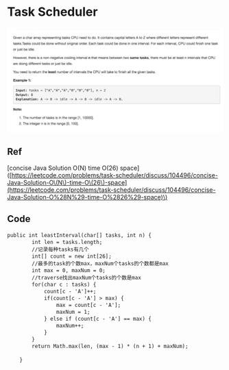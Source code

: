 # Task Scheduler

![](../../../../../.gitbook/assets/screen-shot-2018-04-03-at-11.02.45-am.png)

## Ref

\[concise Java Solution O\(N\) time O\(26\) space\]\([https://leetcode.com/problems/task-scheduler/discuss/104496/concise-Java-Solution-O\(N\)-time-O\(26\)-space](https://leetcode.com/problems/task-scheduler/discuss/104496/concise-Java-Solution-O%28N%29-time-O%2826%29-space)\)

## Code

```text
public int leastInterval(char[] tasks, int n) {
        int len = tasks.length;
        //记录每种tasks有几个
        int[] count = new int[26];
        //最多的task的个数max，maxNum个tasks的个数都是max
        int max = 0, maxNum = 0;
        //traverse找出maxNum个tasks的个数是max
        for(char c : tasks) {
            count[c - 'A']++;
            if(count[c - 'A'] > max) {
                max = count[c - 'A'];
                maxNum = 1;
            } else if (count[c - 'A'] == max) {
                maxNum++;
            }
        }
        return Math.max(len, (max - 1) * (n + 1) + maxNum);

    }
```

